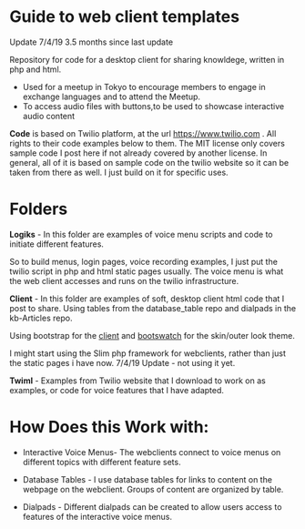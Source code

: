 Guide to web client templates 
======
Update 7/4/19
3.5 months since last update

Repository for code for a desktop client for sharing knowldege, written in php and html. 
* Used for a meetup in Tokyo to encourage members to engage in exchange languages and to attend the Meetup.
* To access audio files with buttons,to be used to showcase interactive audio content

**Code** is based on Twilio platform, at the url https://www.twilio.com . All rights to their code examples below to them. The MIT license only covers sample code I post here if not already covered by another license. In general, all of it is based on sample code on the twilio website so it can be taken from there as well. I just build on it for specific uses. 

Folders
===
**Logiks** -  In this folder are examples of voice menu scripts and code to initiate different features.

So to build menus, login pages, voice recording examples, I just put the twilio script in php and html static pages usually. The voice menu is what the web client accesses and runs on the twilio infrastructure.

**Client** - In this folder are examples of soft, desktop client html code that I post to share. Using tables from the database_table repo and dialpads in the kb-Articles repo.

Using bootstrap for the [client](https://getbootstrap.com/) and [bootswatch](https://bootswatch.com/) for the skin/outer look theme.

I might start using the Slim php framework for webclients, rather than just the static pages i have now. 
7/4/19 Update - not using it yet. 

**Twiml** - Examples from Twilio website that I download to work on as examples, or code for voice features that I have adapted.

# How Does this Work with:

* Interactive Voice Menus- The webclients connect to voice menus on different topics with different feature sets.

* Database Tables - I use database tables for links to content on the webpage on the webclient. Groups of content are organized by table.

* Dialpads - Different dialpads can be created to allow users access to features of the interactive voice menus.


